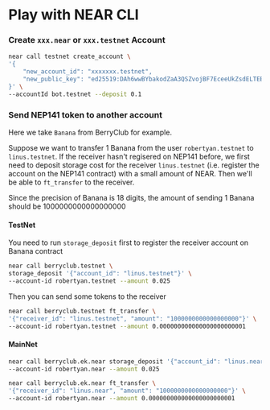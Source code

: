 # Play with NEAR CLI


### Create `xxx.near` or `xxx.testnet` Account

```bash
near call testnet create_account \
'{
    "new_account_id": "xxxxxxx.testnet", 
    "new_public_key": "ed25519:DAh6wwBYbakodZaA3QSZvojBF7EceeUkZsdELTEBRoYt"
}' \
--accountId bot.testnet --deposit 0.1
```

### Send NEP141 token to another account

Here we take `Banana` from BerryClub for example. 

Suppose we want to transfer 1 Banana from the user `robertyan.testnet` to `linus.testnet`. If the receiver hasn't regisered on NEP141 before, we first need to deposit storage cost for the receiver `linus.testnet` (i.e. register the account on the NEP141 contract) with a small amount of NEAR. Then we'll be able to `ft_transfer` to the receiver. 

Since the precision of Banana is 18 digits, the amount of sending 1 Banana should be 1000000000000000000

#### TestNet

You need to run `storage_deposit` first to register the receiver account on Banana contract

```bash
near call berryclub.testnet \
storage_deposit '{"account_id": "linus.testnet"}' \
--account-id robertyan.testnet --amount 0.025
```

Then you can send some tokens to the receiver

```bash
near call berryclub.testnet ft_transfer \
'{"receiver_id": "linus.testnet", "amount": "1000000000000000000"}' \
--account-id robertyan.testnet --amount 0.000000000000000000000001
```

#### MainNet

```bash
near call berryclub.ek.near storage_deposit '{"account_id": "linus.near"}' \
--account-id robertyan.near --amount 0.025
```

```bash
near call berryclub.ek.near ft_transfer \
'{"receiver_id": "linus.near", "amount": "1000000000000000000"}' \
--account-id robertyan.near --amount 0.000000000000000000000001
```
